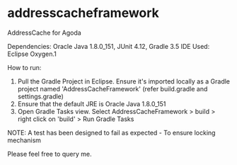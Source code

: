 # addresscacheframework
AddressCache for Agoda

Dependencies: Oracle Java 1.8.0_151, JUnit 4.12, Gradle 3.5
IDE Used: Eclipse Oxygen.1

How to run:
1. Pull the Gradle Project in Eclipse. Ensure it's imported locally as a Gradle project named 'AddressCacheFramework' (refer build.gradle and settings.gradle)
2. Ensure that the default JRE is Oracle Java 1.8.0_151
3. Open Gradle Tasks view. Select AddressCacheFramework > build > right click on 'build' > Run Gradle Tasks

NOTE: A test has been designed to fail as expected - To ensure locking mechanism

Please feel free to query me.
